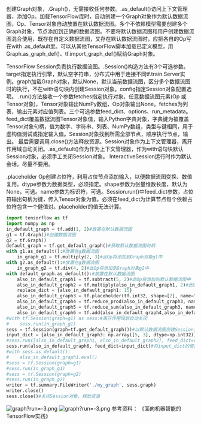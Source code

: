 创建Graph对象，.Graph()，无需接收任何参数。.as_default()访问上下文管理器，添加Op。加载TensorFlow库时，自动创建一个Graph对象作为默认数据流图，Op、Tensor对象自动放置在默认数据流图。多个不依赖模型需要创建多个Graph对象，节点添加到正确的数据流图。不要将默认数据流图和用户创建数据流图混合使用，既存在自定义数据流图，又存在默认数据流图时，应把各自的Op写在with .as_default里。可以从其他TensorFlow脚本加载已定义模型，用Graph.as_graph_def()、tf.import_graph_def()赋给Graph对象。

TensorFlow Session负责执行数据流图。.Session()构造方法有3个可选参数。target指定执行引擎，默认空字符串，分布式中用于连接不同tf.train.Server实例。graph加载Graph对象，默认None，默认当前数据流图，区分多个数据流图时的执行，不在with语句块内创建Session对象。config指定Session对象配置选项。
.run()方法接收一个参数fetches指定执行对象，任意数据流图元素(Op 或Tensor对象)，Tensor对象输出NumPy数组，Op对象输出None。fetches为列表，输出元素对应值列表。三个可选参数feed_dict、options、run_metadata。feed_dict覆盖数据流图Tensor对象值，输入Python字典对象，字典键为被覆盖Tensor对象句柄，值为数字、字符串、列表、NumPy数组，类型与键相同，用于虚构值测试或指定输入值。Session对象找到所需全部节点，顺序执行节点，输出。
最后需要调用.close()方法释放资源。Session对象作为上下文管理器，离开作用域自动关闭。.as_default()作为作为上下文管理器，作为with语句块默认Session对象，必须手工关闭Session对象。
InteractiveSession运行时作为默认会话。尽量不要用。

.placeholder Op创建占位符，利用占位节点添加输入，以便数据流图变换、数值复用。dtype参数为数据类型，必须指定。shape参数为张量维数长度，默认为None，可选。name参数为标识符，可选。Session.run()中feed_dict参数，占位符输出句柄为键，传入Tensor对象为值。必须在feed_dict为计算节点每个依赖占位符包含一个健值对。placeholder的值无法计算。

```python
import tensorflow as tf
import numpy as np
in_default_graph = tf.add(1, 2)#放置在默认数据流图
g1 = tf.Graph()#创建数据流图
g2 = tf.Graph()
default_graph = tf.get_default_graph()#获取默认数据流图句柄
with g1.as_default():#放置在g数据流图
    in_graph_g1 = tf.multiply(2, 3)#此Op将添加到Graph对象g1中
with g2.as_default():#放置在g数据流图
    in_graph_g2 = tf.div(4, 2)#此Op将添加到Graph对象g2中
with default_graph.as_default():#放置在默认数据流图
    also_in_default_graph1 = tf.subtract(5, 2)#此Op将添加到默认数据流图中
    also_in_default_graph2 = tf.multiply(also_in_default_graph1, 2)#此Op将添加到默认数据流图中
    replace_dict = {also_in_default_graph1: 15}
    also_in_default_graph3 = tf.placeholder(tf.int32, shape=[2], name="my_input")#创建指定长度、数据类型的占位tensor
    also_in_default_graph4 = tf.reduce_prod(also_in_default_graph3, name="prod_also_in_default_graph4")#占位tensor使用
    also_in_default_graph5 = tf.reduce_sum(also_in_default_graph3, name="sum_also_in_default_graph4")#占位tensor使用
    also_in_default_graph6 = tf.add(also_in_default_graph4,also_in_default_graph5, name="add_also_in_default_graph6")#占位tensor使用
#with tf.Session(graph=g1) as sess:#离开作用域后自动关闭
#    sess.run(in_graph_g1)
sess = tf.Session(graph=tf.get_default_graph())#以默认数据流图创建Session对象
input_dict = {also_in_default_graph3: np.array([5, 3], dtype=np.int32)}#创建传给feed_dict的字典
#sess.run([also_in_default_graph1, also_in_default_graph2], feed_dict=replace_dict)#执行Session对象，将replace_dict赋给feed_dict
sess.run(also_in_default_graph6, feed_dict=input_dict)#将input_dict的值传给占符节点并执行
#with sess.as_default():
#    also_in_default_graph1.eval()
#sess = tf.Session(graph=g1)
#sess.run(in_graph_g1)
#sess = tf.Session(graph=g2)
#sess.run(in_graph_g2)
writer = tf.summary.FileWriter('./my_graph', sess.graph)
writer.close()
sess.close()#关闭Session对象，释放资源
```

![graph?run=-3.png](http://upload-images.jianshu.io/upload_images/80690-749b3ead9a115510.png?imageMogr2/auto-orient/strip%7CimageView2/2/w/1240)
![graph?run=-3.png](http://upload-images.jianshu.io/upload_images/80690-749b3ead9a115510.png?imageMogr2/auto-orient/strip%7CimageView2/2/w/1240)
参考资料：
《面向机器智能的TensorFlow实践》



